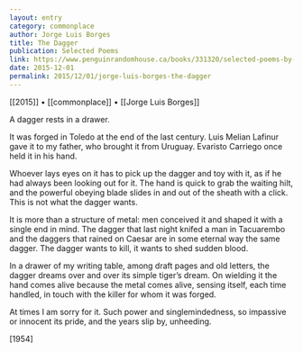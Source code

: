 ```yaml
---
layout: entry
category: commonplace
author: Jorge Luis Borges
title: The Dagger
publication: Selected Poems
link: https://www.penguinrandomhouse.ca/books/331320/selected-poems-by-jorge-luis-borges/9780140587210
date: 2015-12-01
permalink: 2015/12/01/jorge-luis-borges-the-dagger
---
```


[[2015]] • [[commonplace]] • [[Jorge Luis Borges]]

A dagger rests in a drawer.

It was forged in Toledo at the end of the last century. Luis Melian Lafinur gave it to my father, who brought it from Uruguay. Evaristo Carriego once held it in his hand.

Whoever lays eyes on it has to pick up the dagger and toy with it, as if he had always been looking out for it. The hand is quick to grab the waiting hilt, and the powerful obeying blade slides in and out of the sheath with a click. This is not what the dagger wants.

It is more than a structure of metal: men conceived it and shaped it with a single end in mind. The dagger that last night knifed a man in Tacuarembo and the daggers that rained on Caesar are in some eternal way the same dagger. The dagger wants to kill, it wants to shed sudden blood.

In a drawer of my writing table, among draft pages and old letters, the dagger dreams over and over its simple tiger’s dream. On wielding it the hand comes alive because the metal comes alive, sensing itself, each time handled, in touch with the killer for whom it was forged.

At times I am sorry for it. Such power and singlemindedness, so impassive or innocent its pride, and the years slip by, unheeding.

[1954]